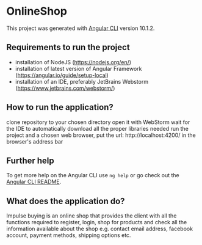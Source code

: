 # OnlineShop

This project was generated with [Angular CLI](https://github.com/angular/angular-cli) version 10.1.2.

## Requirements to run the project
- installation of NodeJS (https://nodejs.org/en/)
- installation of latest version of Angular Framework (https://angular.io/guide/setup-local)
- installation of an IDE, preferably JetBrains Webstorm (https://www.jetbrains.com/webstorm/)

## How to run the application?

clone repository to your chosen directory
open it with WebStorm
wait for the IDE to automatically download all the proper libraries needed
run the project and a chosen web browser, put the url: http://localhost:4200/ in the browser's address bar

## Further help

To get more help on the Angular CLI use `ng help` or go check out the [Angular CLI README](https://github.com/angular/angular-cli/blob/master/README.md).

## What does the application do?

Impulse buying is an online shop that provides the client with all the functions required to register, login, shop for products and check all the information available about the shop e.g. contact email address, facebook account, payment methods, shipping options etc.
